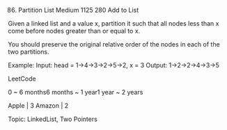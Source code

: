 86. Partition List Medium 1125 280 Add to List

Given a linked list and a value x, partition it such that all nodes less than x come before nodes greater than or equal to x.

You should preserve the original relative order of the nodes in each of the two partitions.

Example:
Input: head = 1->4->3->2->5->2, x = 3
Output: 1->2->2->4->3->5

LeetCode

0 ~ 6 months6 months ~ 1 year1 year ~ 2 years

Apple | 3 Amazon | 2

Topic: LinkedList, Two Pointers

